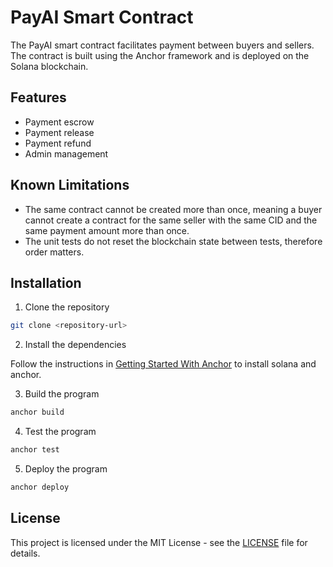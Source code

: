 # PayAI Smart Contract

The PayAI smart contract facilitates payment between buyers and sellers. The contract is built using the Anchor framework and is deployed on the Solana blockchain.

## Features

* Payment escrow
* Payment release
* Payment refund
* Admin management

## Known Limitations

* The same contract cannot be created more than once, meaning a buyer cannot create a contract for the same seller with the same CID and the same payment amount more than once.
* The unit tests do not reset the blockchain state between tests, therefore order matters. 

## Installation

1. Clone the repository
```bash
git clone <repository-url>
```

2. Install the dependencies

Follow the instructions in [Getting Started With Anchor](https://solana.com/docs/programs/anchor) to install solana and anchor.

3. Build the program
```bash
anchor build
```

4. Test the program
```bash
anchor test
```

5. Deploy the program
```bash
anchor deploy
```

## License

This project is licensed under the MIT License - see the [LICENSE](LICENSE) file for details.
